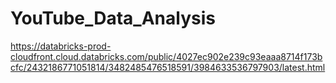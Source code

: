 # YouTube_Data_Analysis

https://databricks-prod-cloudfront.cloud.databricks.com/public/4027ec902e239c93eaaa8714f173bcfc/2432186771051814/3482485476518591/3984633536797903/latest.html
